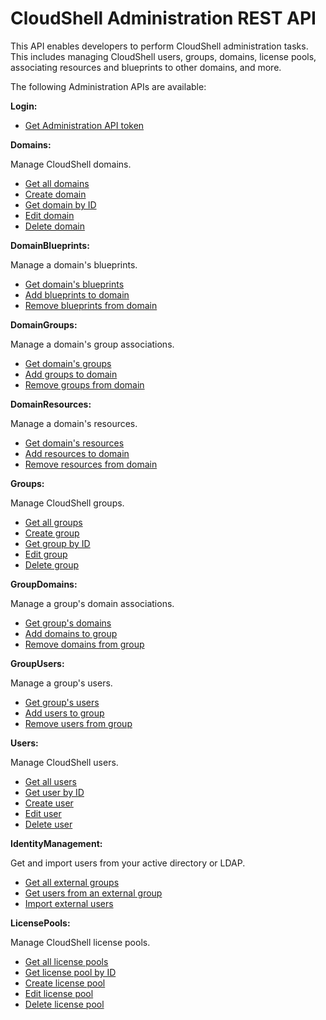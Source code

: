 # CloudShell Administration REST API

This API enables developers to perform CloudShell administration tasks. This includes managing CloudShell users, groups, domains, license pools, associating resources and blueprints to other domains, and more.

The following Administration APIs are available:

**Login:**

- [Get Administration API token](./get-admin-api-token.md)

**Domains:**

Manage CloudShell domains.

- [Get all domains](./get-all-domains.md)
- [Create domain](./create-domain.md)
- [Get domain by ID](./get-domain-by-id.md)
- [Edit domain](./edit-domain.md)
- [Delete domain](./delete-domain.md)

**DomainBlueprints:**

Manage a domain's blueprints.

- [Get domain's blueprints](./get-domain-blueprints.md)
- [Add blueprints to domain](./add-blueprints-to-domain.md)
- [Remove blueprints from domain](./remove-blueprint-from-domain.md)

**DomainGroups:**

Manage a domain's group associations.

- [Get domain's groups](./get-domain-group)
- [Add groups to domain](https://help.quali.com/Online%20Help/0.0/Portal/Content/API/RefGuides/RM-API/admin-api-add-groups-to-domain.htm)
- [Remove groups from domain](https://help.quali.com/Online%20Help/0.0/Portal/Content/API/RefGuides/RM-API/admin-api-remove-group-from-domain.htm)

**DomainResources:**

Manage a domain's resources.

- [Get domain's resources](https://help.quali.com/Online%20Help/0.0/Portal/Content/API/RefGuides/RM-API/admin-api-get-domain-resources.htm)
- [Add resources to domain](https://help.quali.com/Online%20Help/0.0/Portal/Content/API/RefGuides/RM-API/admin-api-add-resources-to-domain.htm)
- [Remove resources from domain](https://help.quali.com/Online%20Help/0.0/Portal/Content/API/RefGuides/RM-API/admin-api-remove-resources-from-domain.htm)

**Groups:**

Manage CloudShell groups.

- [Get all groups](https://help.quali.com/Online%20Help/0.0/Portal/Content/API/RefGuides/RM-API/admin-api-get-all-groups.htm)
- [Create group](https://help.quali.com/Online%20Help/0.0/Portal/Content/API/RefGuides/RM-API/admin-api-create-group.htm)
- [Get group by ID](https://help.quali.com/Online%20Help/0.0/Portal/Content/API/RefGuides/RM-API/admin-api-get-group-by-id.htm)
- [Edit group](https://help.quali.com/Online%20Help/0.0/Portal/Content/API/RefGuides/RM-API/admin-api-edit-group.htm)
- [Delete group](https://help.quali.com/Online%20Help/0.0/Portal/Content/API/RefGuides/RM-API/admin-api-delete-group.htm)

**GroupDomains:**

Manage a group's domain associations.

- [Get group's domains](https://help.quali.com/Online%20Help/0.0/Portal/Content/API/RefGuides/RM-API/admin-api-get-group-domains.htm)
- [Add domains to group](https://help.quali.com/Online%20Help/0.0/Portal/Content/API/RefGuides/RM-API/admin-api-add-domains-to-group.htm)
- [Remove domains from group](https://help.quali.com/Online%20Help/0.0/Portal/Content/API/RefGuides/RM-API/admin-api-remove-domains-from-group.htm)

**GroupUsers:**

Manage a group's users.

- [Get group's users](https://help.quali.com/Online%20Help/0.0/Portal/Content/API/RefGuides/RM-API/admin-api-get-group-users.htm)
- [Add users to group](https://help.quali.com/Online%20Help/0.0/Portal/Content/API/RefGuides/RM-API/admin-api-add-users-to-group.htm)
- [Remove users from group](https://help.quali.com/Online%20Help/0.0/Portal/Content/API/RefGuides/RM-API/admin-api-remove-users-from-group.htm)

**Users:**

Manage CloudShell users.

- [Get all users](https://help.quali.com/Online%20Help/0.0/Portal/Content/API/RefGuides/RM-API/admin-api-get-all-users.htm)
- [Get user by ID](https://help.quali.com/Online%20Help/0.0/Portal/Content/API/RefGuides/RM-API/admin-api-get-user-by-id.htm)
- [Create user](https://help.quali.com/Online%20Help/0.0/Portal/Content/API/RefGuides/RM-API/admin-api-create-user.htm)
- [Edit user](https://help.quali.com/Online%20Help/0.0/Portal/Content/API/RefGuides/RM-API/admin-api-edit-user.htm)
- [Delete user](https://help.quali.com/Online%20Help/0.0/Portal/Content/API/RefGuides/RM-API/admin-api-delete-user.htm)

**IdentityManagement:**

Get and import users from your active directory or LDAP.

- [Get all external groups](https://help.quali.com/Online%20Help/0.0/Portal/Content/API/RefGuides/RM-API/admin-api-get-all-external-groups.htm)
- [Get users from an external group](https://help.quali.com/Online%20Help/0.0/Portal/Content/API/RefGuides/RM-API/admin-api-get-all-external-group-users.htm)
- [Import external users](https://help.quali.com/Online%20Help/0.0/Portal/Content/API/RefGuides/RM-API/admin-api-import-external-users.htm)

**LicensePools:**

Manage CloudShell license pools.

- [Get all license pools](https://help.quali.com/Online%20Help/0.0/Portal/Content/API/RefGuides/RM-API/admin-api-get-all-license-pools.htm)
- [Get license pool by ID](https://help.quali.com/Online%20Help/0.0/Portal/Content/API/RefGuides/RM-API/admin-api-get-license-pool-by-id.htm)
- [Create license pool](https://help.quali.com/Online%20Help/0.0/Portal/Content/API/RefGuides/RM-API/admin-api-create-license-pool.htm)
- [Edit license pool](https://help.quali.com/Online%20Help/0.0/Portal/Content/API/RefGuides/RM-API/admin-api-edit-license-pool.htm)
- [Delete license pool](https://help.quali.com/Online%20Help/0.0/Portal/Content/API/RefGuides/RM-API/admin-api-delete-license-pool.htm)